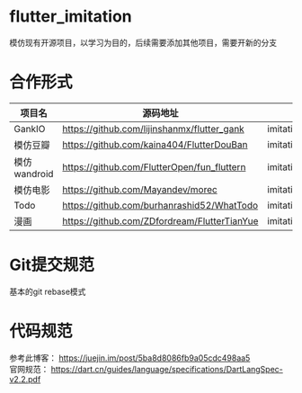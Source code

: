 # flutter_imitation
模仿现有开源项目，以学习为目的，后续需要添加其他项目，需要开新的分支

# 合作形式
|项目名 | 源码地址 | 开发目录 | 所在分支|
| -- | --| --| --|
|GankIO|https://github.com/lijinshanmx/flutter_gank |imitation/gank_io |gank| 
|模仿豆瓣| https://github.com/kaina404/FlutterDouBan|imitation/douban|douban|
|模仿wandroid| https://github.com/FlutterOpen/fun_fluttern|imitation/wan_andnroid|wandroid|
|模仿电影| https://github.com/Mayandev/morec|imitation/movie |movie|
|Todo| https://github.com/burhanrashid52/WhatTodo|imitation/todo|todo|
|漫画|https://github.com/ZDfordream/FlutterTianYue|imitation/comic|comic|
# Git提交规范
基本的git rebase模式
# 代码规范
参考此博客： https://juejin.im/post/5ba8d8086fb9a05cdc498aa5   
官网规范： https://dart.cn/guides/language/specifications/DartLangSpec-v2.2.pdf
